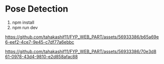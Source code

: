 # Pose Detection

1. npm install 
2. npm run dev

https://github.com/tahakashif11/FYP_WEB_PART/assets/56933386/b65a69e6-eef2-4ce7-9e45-c7df77a6ebbc



https://github.com/tahakashif11/FYP_WEB_PART/assets/56933386/70e3d861-0978-43d4-9810-e2d858afac88


